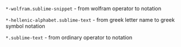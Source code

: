 `*-wolfram.sublime-snippet` - from wolfram operator to notation

`*-hellenic-alphabet.sublime-text` - from greek letter name to greek symbol notation

`*.sublime-text` - from ordinary operator to notation
